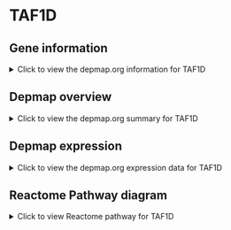 <h1>TAF1D</h1>

<h2>Gene information</h2>
<details>
  <summary>Click to view the depmap.org information for TAF1D</summary>
  <iframe src="https://depmap.org/portal/gene/TAF1D?tab=about" style="border:none;width:100%;height:800px"></iframe>
</details>

<h2>Depmap overview</h2>
<details>
  <summary>Click to view the depmap.org summary for TAF1D</summary>
  <iframe src="https://depmap.org/portal/gene/TAF1D?tab=overview" style="border:none;width:100%;height:800px"></iframe>
</details>

<h2>Depmap expression</h2>
<details>
  <summary>Click to view the depmap.org expression data for TAF1D</summary>
  <iframe src="https://depmap.org/portal/gene/TAF1D?tab=characterization" style="border:none;width:100%;height:800px"></iframe>
</details>



<h2>Reactome Pathway diagram</h2>
<details>
  <summary>Click to view Reactome pathway for TAF1D</summary>
  <p>RNA Polymerase I Transcription Termination</p>
  <iframe src="https://reactome.org/PathwayBrowser/#/R-HSA-73863" style="border:none;width:100%;height:800px"></iframe>
</details>



